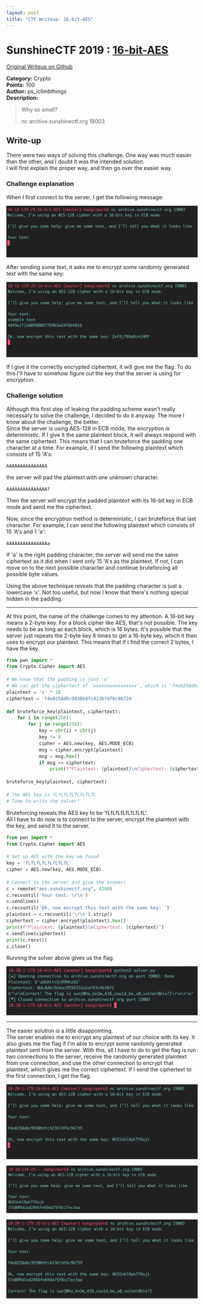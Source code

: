 ```yaml
---
layout: post
title: "CTF Writeup: 16-bit-AES"
---
```


# SunshineCTF 2019 : [16-bit-AES](https://2019.sunshinectf.org/challenges#16-bit-AES)

[Original Writeup on Github](https://github.com/kip218/CTF-writeups/tree/master/16-bit-AES)

**Category:** Crypto  
**Points:** 100  
**Author:** ps_iclimbthings  
**Description:**  
> Why so small?
>
> nc archive.sunshinectf.org 19003


## Write-up
There were two ways of solving this challenge. One way was much easier than the other, and I doubt it was the intended solution.  
I will first explain the proper way, and then go over the easier way.


### Challenge explanation
When I first connect to the server, I get the following message: 

![](/assets/images/16-bit-AES/image1.png)

After sending some text, it asks me to encrypt some randomly generated text with the same key: 

![](/assets/images/16-bit-AES/image2.png)

If I give it the correctly encrypted ciphertext, it will give me the flag. To do this I'll have to somehow figure out the key that the server is using for encryption.


### Challenge solution
Although this first step of leaking the padding scheme wasn't really necessary to solve the challenge, I decided to do it anyway. The more I know about the challenge, the better.  
Since the server is using AES-128 in ECB mode, the encryption is deterministic. If I give it the same plaintext block, it will always respond with the same ciphertext. This means that I can bruteforce the padding one character at a time. For example, if I send the following plaintext which consists of 15 'A's:
```
AAAAAAAAAAAAAAA
```
the server will pad the plaintext with one unknown character.
```
AAAAAAAAAAAAAAA?
```
Then the server will encrypt the padded plaintext with its 16-bit key in ECB mode and send me the ciphertext.

Now, since the encryption method is deterministic, I can bruteforce that last character. For example, I can send the following plaintext which consists of 15 'A's and 1 'a':
```
AAAAAAAAAAAAAAAa
```
If 'a' is the right padding character, the server will send me the same ciphertext as it did when I sent only 15 'A's as the plaintext. If not, I can move on to the next possible character and continue bruteforcing all possible byte values.

Using the above technique reveals that the padding character is just a lowercase 'x'. Not too useful, but now I know that there's nothing special hidden in the padding.

---
At this point, the name of the challenge comes to my attention. A 16-bit key means a 2-byte key. For a block cipher like AES, that's not possible. The key needs to be as long as each block, which is 16 bytes. It's possible that the server just repeats the 2-byte key 8 times to get a 16-byte key, which it then uses to encrypt our plaintext. This means that if I find the correct 2 bytes, I have the key.

```python
from pwn import *
from Crypto.Cipher import AES

# We know that the padding is just 'x'
# We can get the ciphertext of 'xxxxxxxxxxxxxxxx', which is 'f4e8258d6c9930b9fc423b7df6c96739'
plaintext = 'x' * 16
ciphertext = 'f4e8258d6c9930b9fc423b7df6c96739'

def bruteforce_key(plaintext, ciphertext):
    for i in range(256):
        for j in range(256):
            key = chr(i) + chr(j)
            key *= 8
            cipher = AES.new(key, AES.MODE_ECB)
            msg = cipher.encrypt(plaintext)
            msg = msg.hex()
            if msg == ciphertext:
                print(f"Plaintext: {plaintext}\nCiphertext: {ciphertext}\nMsg: {msg}\nKey: {key}")

bruteforce_key(plaintext, ciphertext)

# The AES key is fLfLfLfLfLfLfLfL
# Time to write the solver!
```

Bruteforcing reveals the AES key to be 'fLfLfLfLfLfLfLfL'.  
All I have to do now is to connect to the server, encrypt the plaintext with the key, and send it to the server.

```python
from pwn import *
from Crypto.Cipher import AES

# Set up AES with the key we found
key = 'fLfLfLfLfLfLfLfL'
cipher = AES.new(key, AES.MODE_ECB)

# Connect to the server and give the answer!
c = remote("aes.sunshinectf.org", 4200)
c.recvuntil('Your text: \r\n')
c.sendline()
c.recvuntil('Ok, now encrypt this text with the same key: ')
plaintext = c.recvuntil('\r\n').strip()
ciphertext = cipher.encrypt(plaintext).hex()
print(f"Plaintext: {plaintext}\nCiphertext: {ciphertext}")
c.sendline(ciphertext)
print(c.recv())
c.close()
```

Running the solver above gives us the flag.

![](/assets/images/16-bit-AES/image3.png)

---
The easier solution is a little disappointing.  
The server enables me to encrypt any plaintext of our choice with its key. It also gives me the flag if I'm able to encrypt some randomly generated plaintext sent from the server. With this, all I have to do to get the flag is run two connections to the server, receive the randomly generated plaintext from one connection, and use the other connection to encrypt that plaintext, which gives me the correct ciphertext. If I send the ciphertext to the first connection, I get the flag.

![](/assets/images/16-bit-AES/image4.png)

![](/assets/images/16-bit-AES/image5.png)

![](/assets/images/16-bit-AES/image6.png)